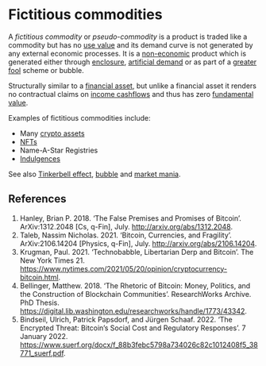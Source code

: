 # Fictitious commodities
A *fictitious commodity* or *pseudo-commodity* is a product is traded like a commodity but has no [use value](use-value.md) and its demand curve is not generated by any external economic processes. It is a [non-economic](non-economic.md) product which is generated either through [enclosure](enclosure.md), [artificial demand](artificial-demand.md) or as part of a [greater fool](greater-fool-theory.md) scheme or bubble.

Structurally similar to a [financial asset](financial-asset.md), but unlike a financial asset it renders no contractual claims on [income cashflows](income-cashflows.md) and thus has zero [fundamental value](fundamental-value.md).

Examples of fictitious commodities include:

* Many [crypto assets](cryptoasset.md)
* [NFTs](nft.md)
* Name-A-Star Registries
* [Indulgences](https://en.wikipedia.org/wiki/Indulgence)

See also [Tinkerbell effect](tinkerbell-effect.md), [bubble](bubble.md) and [market mania](market-mania.md).

## References
1. Hanley, Brian P. 2018. ‘The False Premises and Promises of Bitcoin’. ArXiv:1312.2048 [Cs, q-Fin], July. http://arxiv.org/abs/1312.2048.
1. Taleb, Nassim Nicholas. 2021. ‘Bitcoin, Currencies, and Fragility’. ArXiv:2106.14204 [Physics, q-Fin], July. http://arxiv.org/abs/2106.14204.
1. Krugman, Paul. 2021. ‘Technobabble, Libertarian Derp and Bitcoin’. The New York Times 21. https://www.nytimes.com/2021/05/20/opinion/cryptocurrency-bitcoin.html.
1. Bellinger, Matthew. 2018. ‘The Rhetoric of Bitcoin: Money, Politics, and the Construction of Blockchain Communities’. ResearchWorks Archive. PhD Thesis. https://digital.lib.washington.edu/researchworks/handle/1773/43342.
1. Bindseil, Ulrich, Patrick Papsdorf, and Jürgen Schaaf. 2022. ‘The Encrypted Threat: Bitcoin’s Social Cost and Regulatory Responses’. 7 January 2022. https://www.suerf.org/docx/f_88b3febc5798a734026c82c1012408f5_38771_suerf.pdf.